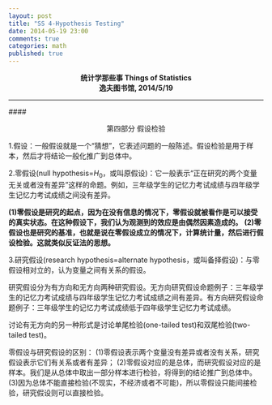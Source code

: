 ```yaml
---
layout: post
title: "SS 4-Hypothesis Testing"
date: 2014-05-19 23:00
comments: true
categories: math
published: true
---
```


**<center>统计学那些事 Things of Statistics</center>**
**<center>逸夫图书馆, 2014/5/19</center>**

----------

####<center>第四部分 假设检验</center>

1.假设：一般假设就是一个“猜想”，它表述问题的一般陈述。假设检验是用于样本，然后才将结论一般化推广到总体中。

2.零假设(null hypothesis=$H_{0}$，或叫原假设)：它一般表示“正在研究的两个变量无关或者没有差异”这样的命题。例如，三年级学生的记忆力考试成绩与四年级学生记忆力考试成绩之间没有差异。

**(1)零假设是研究的起点，因为在没有信息的情况下，零假设就被看作是可以接受的真实状态。在这种假设下，我们认为观测到的效应是由偶然因素造成的。**
**(2)零假设也是研究的基准，也就是说在零假设成立的情况下，计算统计量，然后进行假设检验。这就类似反证法的思想。**

3.研究假设(research hypothesis=alternate hypothesis，或叫备择假设)：与零假设相对立的，认为变量之间有关系的假设。

研究假设分为有方向和无方向两种研究假设。无方向研究假设命题例子：三年级学生的记忆力考试成绩与四年级学生记忆力考试成绩之间有差异。有方向研究假设命题例子：三年级学生的记忆力考试成绩低于四年级学生记忆力考试成绩。

讨论有无方向的另一种形式是讨论单尾检验(one-tailed test)和双尾检验(two-tailed test)。

零假设与研究假设的区别：
(1)零假设表示两个变量没有差异或者没有关系，研究假设表示它们有关系或者有差异；
(2)零假设对应的是总体，而研究假设对应的是样本。我们是从总体中取出一部分样本进行检验，将得到的结论推广到总体中。
(3)因为总体不能直接检验(不现实，不经济或者不可能)，所以零假设只能间接检验，研究假设则可以直接检验。
